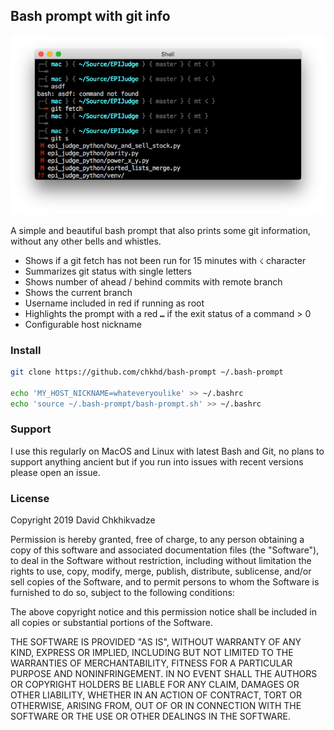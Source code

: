 ## Bash prompt with git info

![bash-prompt](bash-prompt.png)

A simple and beautiful bash prompt that also prints some git information, without any other bells and whistles.

- Shows if a git fetch has not been run for 15 minutes with `☇` character
- Summarizes git status with single letters
- Shows number of ahead / behind commits with remote branch
- Shows the current branch
- Username included in red if running as root
- Highlights the prompt with a red `⑉` if the exit status of a command > 0
- Configurable host nickname

### Install

```bash
git clone https://github.com/chkhd/bash-prompt ~/.bash-prompt

echo 'MY_HOST_NICKNAME=whateveryoulike' >> ~/.bashrc
echo 'source ~/.bash-prompt/bash-prompt.sh' >> ~/.bashrc
```


### Support

I use this regularly on MacOS and Linux with latest Bash and Git, no plans to support anything ancient but if you run into issues with recent versions please open an issue.


### License

Copyright 2019 David Chkhikvadze

Permission is hereby granted, free of charge, to any person obtaining a copy of this software and associated documentation files (the "Software"), to deal in the Software without restriction, including without limitation the rights to use, copy, modify, merge, publish, distribute, sublicense, and/or sell copies of the Software, and to permit persons to whom the Software is furnished to do so, subject to the following conditions:

The above copyright notice and this permission notice shall be included in all copies or substantial portions of the Software.

THE SOFTWARE IS PROVIDED "AS IS", WITHOUT WARRANTY OF ANY KIND, EXPRESS OR IMPLIED, INCLUDING BUT NOT LIMITED TO THE WARRANTIES OF MERCHANTABILITY, FITNESS FOR A PARTICULAR PURPOSE AND NONINFRINGEMENT. IN NO EVENT SHALL THE AUTHORS OR COPYRIGHT HOLDERS BE LIABLE FOR ANY CLAIM, DAMAGES OR OTHER LIABILITY, WHETHER IN AN ACTION OF CONTRACT, TORT OR OTHERWISE, ARISING FROM, OUT OF OR IN CONNECTION WITH THE SOFTWARE OR THE USE OR OTHER DEALINGS IN THE SOFTWARE.
